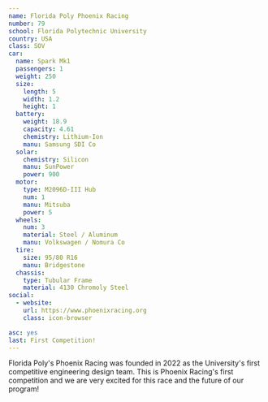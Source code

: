 ```yaml
---
name: Florida Poly Phoenix Racing
number: 79
school: Florida Polytechnic University
country: USA
class: SOV
car: 
  name: Spark Mk1
  passengers: 1
  weight: 250
  size:
    length: 5
    width: 1.2
    height: 1
  battery: 
    weight: 18.9
    capacity: 4.61
    chemistry: Lithium-Ion
    manu: Samsung SDI Co
  solar: 
    chemistry: Silicon
    manu: SunPower
    power: 900
  motor: 
    type: M2096D-III Hub
    num: 1
    manu: Mitsuba
    power: 5
  wheels: 
    num: 3
    material: Steel / Aluminum
    manu: Volkswagen / Nomura Co
  tire:
    size: 95/80 R16
    manu: Bridgestone
  chassis: 
    type: Tubular Frame
    material: 4130 Chromoly Steel
social: 
  - website: 
    url: https://www.phoenixracing.org
    class: icon-browser

asc: yes
last: First Competition!
---
```

Florida Poly's Phoenix Racing was founded in 2022 as the University's first competitive engineering design team. This is Phoenix Racing's first competition and we are very excited for this race and the future of our program!